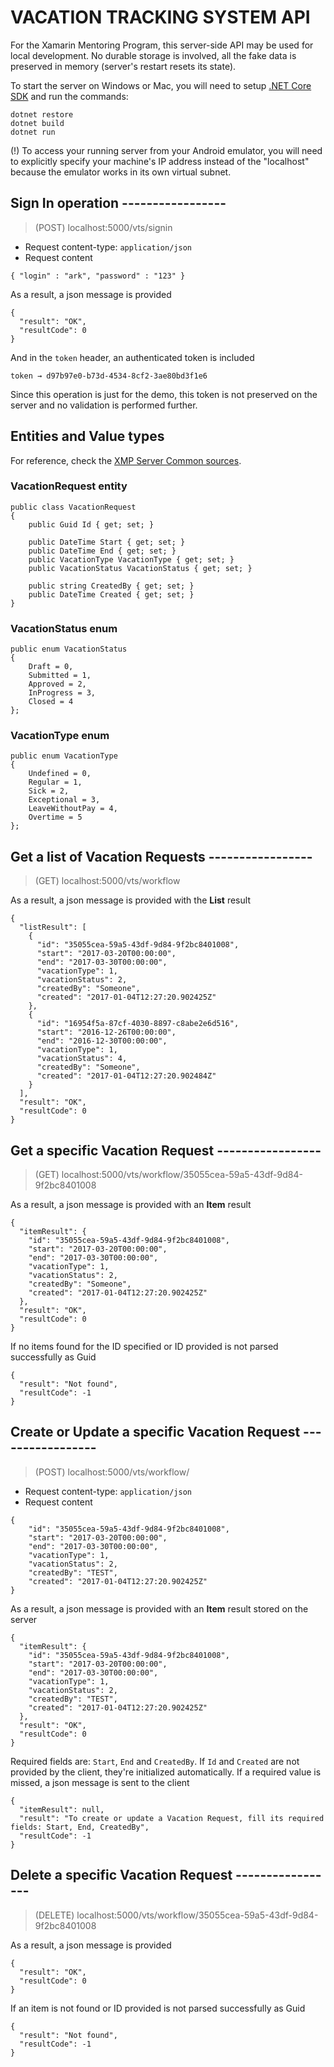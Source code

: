 # VACATION TRACKING SYSTEM API

For the Xamarin Mentoring Program, this server-side API may be used for local development.
No durable storage is involved, all the fake data is preserved in memory (server's restart resets its state).

To start the server on Windows or Mac, you will need to setup [.NET Core SDK](https://www.microsoft.com/net/download/core) and run the commands:
```
dotnet restore
dotnet build
dotnet run
```

(!) To access your running server from your Android emulator, you will need to explicitly specify your machine's IP address instead of the "localhost" because the emulator works in its own virtual subnet.

## Sign In operation -----------------

> (POST) localhost:5000/vts/signin

- Request content-type: `application/json`
- Request content

```
{ "login" : "ark", "password" : "123" }
```

As a result, a json message is provided

```
{
  "result": "OK",
  "resultCode": 0
}
```

And in the `token` header, an authenticated token is included

```
token → d97b97e0-b73d-4534-8cf2-3ae80bd3f1e6
```

Since this operation is just for the demo, this token is not preserved on the server and no validation is performed further.

## Entities and Value types

For reference, check the [XMP Server Common sources](https://git.epam.com/mobile/xmp-server/tree/master/Common).

### VacationRequest entity
```
public class VacationRequest
{
    public Guid Id { get; set; }

    public DateTime Start { get; set; }
    public DateTime End { get; set; }
    public VacationType VacationType { get; set; }
    public VacationStatus VacationStatus { get; set; }

    public string CreatedBy { get; set; }
    public DateTime Created { get; set; }
}
```

### VacationStatus enum
```
public enum VacationStatus
{
    Draft = 0,
    Submitted = 1,
    Approved = 2,
    InProgress = 3,
    Closed = 4
};
```

### VacationType enum
```
public enum VacationType
{
    Undefined = 0,
    Regular = 1,
    Sick = 2,
    Exceptional = 3,
    LeaveWithoutPay = 4,
    Overtime = 5
};
```

## Get a list of Vacation Requests -----------------

> (GET) localhost:5000/vts/workflow

As a result, a json message is provided with the **List** result

```
{
  "listResult": [
    {
      "id": "35055cea-59a5-43df-9d84-9f2bc8401008",
      "start": "2017-03-20T00:00:00",
      "end": "2017-03-30T00:00:00",
      "vacationType": 1,
      "vacationStatus": 2,
      "createdBy": "Someone",
      "created": "2017-01-04T12:27:20.902425Z"
    },
    {
      "id": "16954f5a-87cf-4030-8897-c8abe2e6d516",
      "start": "2016-12-26T00:00:00",
      "end": "2016-12-30T00:00:00",
      "vacationType": 1,
      "vacationStatus": 4,
      "createdBy": "Someone",
      "created": "2017-01-04T12:27:20.902484Z"
    }
  ],
  "result": "OK",
  "resultCode": 0
}
```

## Get a specific Vacation Request -----------------

> (GET) localhost:5000/vts/workflow/35055cea-59a5-43df-9d84-9f2bc8401008

As a result, a json message is provided with an **Item** result

```
{
  "itemResult": {
    "id": "35055cea-59a5-43df-9d84-9f2bc8401008",
    "start": "2017-03-20T00:00:00",
    "end": "2017-03-30T00:00:00",
    "vacationType": 1,
    "vacationStatus": 2,
    "createdBy": "Someone",
    "created": "2017-01-04T12:27:20.902425Z"
  },
  "result": "OK",
  "resultCode": 0
}
```

If no items found for the ID specified or ID provided is not parsed successfully as Guid

```
{
  "result": "Not found",
  "resultCode": -1
}
```

## Create or Update a specific Vacation Request -----------------

> (POST) localhost:5000/vts/workflow/

- Request content-type: `application/json`
- Request content

```
{
	"id": "35055cea-59a5-43df-9d84-9f2bc8401008",
	"start": "2017-03-20T00:00:00",
	"end": "2017-03-30T00:00:00",
	"vacationType": 1,
	"vacationStatus": 2,
	"createdBy": "TEST",
	"created": "2017-01-04T12:27:20.902425Z"
}
```

As a result, a json message is provided with an **Item** result stored on the server

```
{
  "itemResult": {
    "id": "35055cea-59a5-43df-9d84-9f2bc8401008",
    "start": "2017-03-20T00:00:00",
    "end": "2017-03-30T00:00:00",
    "vacationType": 1,
    "vacationStatus": 2,
    "createdBy": "TEST",
    "created": "2017-01-04T12:27:20.902425Z"
  },
  "result": "OK",
  "resultCode": 0
}
```

Required fields are: `Start`, `End` and `CreatedBy`. If `Id` and `Created` are not provided by the client, they're initialized automatically.
If a required value is missed, a json message is sent to the client

```
{
  "itemResult": null,
  "result": "To create or update a Vacation Request, fill its required fields: Start, End, CreatedBy",
  "resultCode": -1
}
```

## Delete a specific Vacation Request -----------------

> (DELETE) localhost:5000/vts/workflow/35055cea-59a5-43df-9d84-9f2bc8401008

As a result, a json message is provided

```
{
  "result": "OK",
  "resultCode": 0
}
```

If an item is not found or ID provided is not parsed successfully as Guid

```
{
  "result": "Not found",
  "resultCode": -1
}
```
